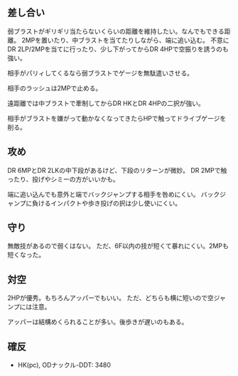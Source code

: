 ## 差し合い

弱ブラストがギリギリ当たらないくらいの距離を維持したい。なんでもできる距離。
2MPを置いたり、中ブラストを当てたりしながら、端に追い込む。
不意にDR 2LP/2MPを当てに行ったり、少し下がってからDR 4HPで空振りを誘うのも強い。

相手がパリィしてくるなら弱ブラストでゲージを無駄遣いさせる。

相手のラッシュは2MPで止める。

遠距離では中ブラストで牽制してからDR HKとDR 4HPの二択が強い。

相手がブラストを嫌がって動かなくなってきたらHPで触ってドライブゲージを削る。

## 攻め

DR 6MPとDR 2LKの中下段があるけど、下段のリターンが微妙。
DR 2MPで触ったり、投げやシミーの方がいいかも。

端に追い込んでも意外と端でバックジャンプする相手を咎めにくい。
バックジャンプに負けるインパクトや歩き投げの択は少し使いにくい。

## 守り

無敵技があるので弱くはない。
ただ、6F以内の技が短くて暴れにくい。2MPも短くなった。

## 対空

2HPが優秀。もちろんアッパーでもいい。
ただ、どちらも横に短いので空ジャンプには注意。

アッパーは結構めくられることが多い。後歩きが遅いのもある。

## 確反

- HK(pc), ODナックル-DDT: 3480
